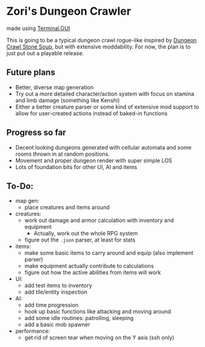 # Zori's Dungeon Crawler
made using [Terminal.GUI](https://github.com/gui-cs/Terminal.Gui)

This is going to be a typical dungeon crawl rogue-like inspired by [Dungeon Crawl Stone Soup](https://crawl.develz.org/), but with extensive moddability.
For now, the plan is to just put out a playable release.

## Future plans
- Better, diverse map generation
- Try out a more detailed character/action system with focus on stamina and limb damage (something like Kenshi)
- Either a better creature parser or some kind of extensive mod support to allow for user-created actions instead of baked-in functions

## Progress so far
- Decent looking dungeons generated with cellular automata and some rooms thrown in at random positions.
- Movement and proper dungeon render with super simple LOS
- Lots of foundation bits for other UI, AI and items

## To-Do:
- map gen:
  - place creatures and items around
- creatures:
  - work out damage and armor calculation with inventory and equipment 
    - Actually, work out the whole RPG system
  - figure out the `.json` parser, at least for stats
- items:
  - make some basic items to carry around and equip (also implement parser)
  - make equipment actually contribute to calculations
  - figure out how the active abilities from items will work
- UI:
  - add test items to inventory
  - add tile/entity inspection
- AI: 
  - add time progression
  - hook up basic functions like attacking and moving around
  - add some idle routines: patrolling, sleeping
  - add a basic mob spawner 
- performance:
  - get rid of screen tear when moving on the Y axis (ssh only)
